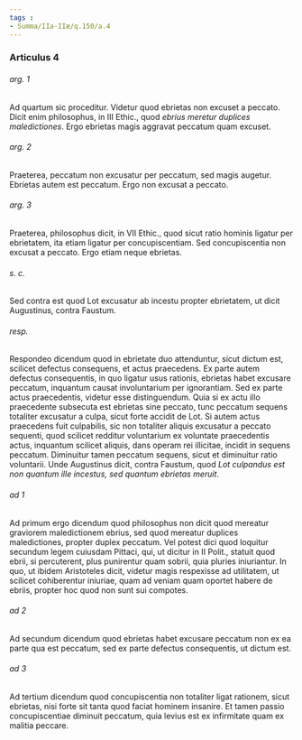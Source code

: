 ```yaml
---
tags : 
- Summa/IIa-IIæ/q.150/a.4
---
```


### Articulus 4

###### arg. 1
Ad quartum sic proceditur. Videtur quod ebrietas non excuset a peccato. Dicit enim philosophus, in III Ethic., quod *ebrius meretur duplices maledictiones*. Ergo ebrietas magis aggravat peccatum quam excuset.

###### arg. 2
Praeterea, peccatum non excusatur per peccatum, sed magis augetur. Ebrietas autem est peccatum. Ergo non excusat a peccato.

###### arg. 3
Praeterea, philosophus dicit, in VII Ethic., quod sicut ratio hominis ligatur per ebrietatem, ita etiam ligatur per concupiscentiam. Sed concupiscentia non excusat a peccato. Ergo etiam neque ebrietas.

###### s. c.
Sed contra est quod Lot excusatur ab incestu propter ebrietatem, ut dicit Augustinus, contra Faustum.

###### resp.
Respondeo dicendum quod in ebrietate duo attenduntur, sicut dictum est, scilicet defectus consequens, et actus praecedens. Ex parte autem defectus consequentis, in quo ligatur usus rationis, ebrietas habet excusare peccatum, inquantum causat involuntarium per ignorantiam. Sed ex parte actus praecedentis, videtur esse distinguendum. Quia si ex actu illo praecedente subsecuta est ebrietas sine peccato, tunc peccatum sequens totaliter excusatur a culpa, sicut forte accidit de Lot. Si autem actus praecedens fuit culpabilis, sic non totaliter aliquis excusatur a peccato sequenti, quod scilicet redditur voluntarium ex voluntate praecedentis actus, inquantum scilicet aliquis, dans operam rei illicitae, incidit in sequens peccatum. Diminuitur tamen peccatum sequens, sicut et diminuitur ratio voluntarii. Unde Augustinus dicit, contra Faustum, quod *Lot culpandus est non quantum ille incestus, sed quantum ebrietas meruit*.

###### ad 1
Ad primum ergo dicendum quod philosophus non dicit quod mereatur graviorem maledictionem ebrius, sed quod mereatur duplices maledictiones, propter duplex peccatum. Vel potest dici quod loquitur secundum legem cuiusdam Pittaci, qui, ut dicitur in II Polit., statuit quod ebrii, si percuterent, plus punirentur quam sobrii, quia pluries iniuriantur. In quo, ut ibidem Aristoteles dicit, videtur magis respexisse ad utilitatem, ut scilicet cohiberentur iniuriae, quam ad veniam quam oportet habere de ebriis, propter hoc quod non sunt sui compotes.

###### ad 2
Ad secundum dicendum quod ebrietas habet excusare peccatum non ex ea parte qua est peccatum, sed ex parte defectus consequentis, ut dictum est.

###### ad 3
Ad tertium dicendum quod concupiscentia non totaliter ligat rationem, sicut ebrietas, nisi forte sit tanta quod faciat hominem insanire. Et tamen passio concupiscentiae diminuit peccatum, quia levius est ex infirmitate quam ex malitia peccare.

